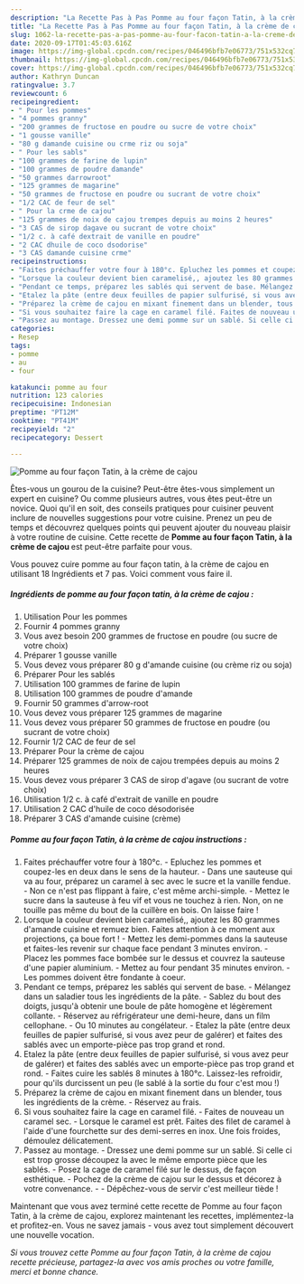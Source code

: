 ```yaml
---
description: "La Recette Pas à Pas Pomme au four façon Tatin, à la crème de cajou"
title: "La Recette Pas à Pas Pomme au four façon Tatin, à la crème de cajou"
slug: 1062-la-recette-pas-a-pas-pomme-au-four-facon-tatin-a-la-creme-de-cajou
date: 2020-09-17T01:45:03.616Z
image: https://img-global.cpcdn.com/recipes/046496bfb7e06773/751x532cq70/pomme-au-four-facon-tatin-a-la-creme-de-cajou-photo-principale-de-la-recette.jpg
thumbnail: https://img-global.cpcdn.com/recipes/046496bfb7e06773/751x532cq70/pomme-au-four-facon-tatin-a-la-creme-de-cajou-photo-principale-de-la-recette.jpg
cover: https://img-global.cpcdn.com/recipes/046496bfb7e06773/751x532cq70/pomme-au-four-facon-tatin-a-la-creme-de-cajou-photo-principale-de-la-recette.jpg
author: Kathryn Duncan
ratingvalue: 3.7
reviewcount: 6
recipeingredient:
- " Pour les pommes"
- "4 pommes granny"
- "200 grammes de fructose en poudre ou sucre de votre choix"
- "1 gousse vanille"
- "80 g damande cuisine ou crme riz ou soja"
- " Pour les sabls"
- "100 grammes de farine de lupin"
- "100 grammes de poudre damande"
- "50 grammes darrowroot"
- "125 grammes de magarine"
- "50 grammes de fructose en poudre ou sucrant de votre choix"
- "1/2 CAC de feur de sel"
- " Pour la crme de cajou"
- "125 grammes de noix de cajou trempes depuis au moins 2 heures"
- "3 CAS de sirop dagave ou sucrant de votre choix"
- "1/2 c. à café dextrait de vanille en poudre"
- "2 CAC dhuile de coco dsodorise"
- "3 CAS damande cuisine crme"
recipeinstructions:
- "Faites préchauffer votre four à 180°c. Epluchez les pommes et coupez-les en deux dans le sens de la hauteur. Dans une sauteuse qui va au four, préparez un caramel à sec avec le sucre et la vanille fendue. Non ce n&#39;est pas flippant à faire, c&#39;est même archi-simple.  Mettez le sucre dans la sauteuse à feu vif et vous ne touchez à rien. Non, on ne touille pas même du bout de la cuillère en bois. On laisse faire !"
- "Lorsque la couleur devient bien caramelisé,, ajoutez les 80 grammes d&#39;amande cuisine et remuez bien. Faites attention à ce moment aux projections, ça boue fort ! Mettez les demi-pommes dans la sauteuse et faites-les revenir sur chaque face pendant 3 minutes environ. Placez les pommes face bombée sur le dessus et couvrez la sauteuse d&#39;une papier aluminium. Mettez au four pendant 35 minutes environ. Les pommes doivent être fondante à coeur."
- "Pendant ce temps, préparez les sablés qui servent de base. Mélangez dans un saladier tous les ingrédients de la pâte. Sablez du bout des doigts, jusqu&#39;à obtenir une boule de pâte homogène et légèrement collante. Réservez au réfrigérateur une demi-heure, dans un film cellophane. Ou 10 minutes au congélateur. Etalez la pâte (entre deux feuilles de papier sulfurisé, si vous avez peur de galérer) et faites des sablés avec un emporte-pièce pas trop grand et rond."
- "Etalez la pâte (entre deux feuilles de papier sulfurisé, si vous avez peur de galérer) et faites des sablés avec un emporte-pièce pas trop grand et rond. Faites cuire les sablés 8 minutes à 180°c. Laissez-les refroidir, pour qu&#39;ils durcissent un peu (le sablé à la sortie du four c&#39;est mou !)"
- "Préparez la crème de cajou en mixant finement dans un blender, tous les ingrédients de la crème.  Réservez au frais."
- "Si vous souhaitez faire la cage en caramel filé. Faites de nouveau un caramel sec.  Lorsque le caramel est prêt. Faites des filet de caramel à l&#39;aide d&#39;une fourchette sur des demi-serres en inox. Une fois froides, démoulez délicatement."
- "Passez au montage. Dressez une demi pomme sur un sablé. Si celle ci est trop grosse découpez la avec le même emporte pièce que les sablés. Posez la cage de caramel filé sur le dessus, de façon esthétique. Pochez de la crème de cajou sur le dessus et décorez à votre convenance.  Dépêchez-vous de servir c&#39;est meilleur tiède !"
categories:
- Resep
tags:
- pomme
- au
- four

katakunci: pomme au four 
nutrition: 123 calories
recipecuisine: Indonesian
preptime: "PT12M"
cooktime: "PT41M"
recipeyield: "2"
recipecategory: Dessert

---
```



![Pomme au four façon Tatin, à la crème de cajou](https://img-global.cpcdn.com/recipes/046496bfb7e06773/751x532cq70/pomme-au-four-facon-tatin-a-la-creme-de-cajou-photo-principale-de-la-recette.jpg)

Êtes-vous un gourou de la cuisine? Peut-être êtes-vous simplement un expert en cuisine? Ou comme plusieurs autres, vous êtes peut-être un novice. Quoi qu'il en soit, des conseils pratiques pour cuisiner peuvent inclure de nouvelles suggestions pour votre cuisine. Prenez un peu de temps et découvrez quelques points qui peuvent ajouter du nouveau plaisir à votre routine de cuisine. Cette recette de <strong> Pomme au four façon Tatin, à la crème de cajou </strong> est peut-être parfaite pour vous.

<!--inarticleads1-->

Vous pouvez cuire pomme au four façon tatin, à la crème de cajou en utilisant 18 Ingrédients et 7 pas. Voici comment vous faire il.

##### Ingrédients de pomme au four façon tatin, à la crème de cajou :

1. Utilisation  Pour les pommes
1. Fournir 4 pommes granny
1. Vous avez besoin 200 grammes de fructose en poudre (ou sucre de votre choix)
1. Préparer 1 gousse vanille
1. Vous devez vous préparer 80 g d&#39;amande cuisine (ou crème riz ou soja)
1. Préparer  Pour les sablés
1. Utilisation 100 grammes de farine de lupin
1. Utilisation 100 grammes de poudre d&#39;amande
1. Fournir 50 grammes d&#39;arrow-root
1. Vous devez vous préparer 125 grammes de magarine
1. Vous devez vous préparer 50 grammes de fructose en poudre (ou sucrant de votre choix)
1. Fournir 1/2 CAC de feur de sel
1. Préparer  Pour la crème de cajou
1. Préparer 125 grammes de noix de cajou trempées depuis au moins 2 heures
1. Vous devez vous préparer 3 CAS de sirop d&#39;agave (ou sucrant de votre choix)
1. Utilisation 1/2 c. à café d&#39;extrait de vanille en poudre
1. Utilisation 2 CAC d&#39;huile de coco désodorisée
1. Préparer 3 CAS d&#39;amande cuisine (crème)




<!--inarticleads2-->

##### Pomme au four façon Tatin, à la crème de cajou instructions :

1. Faites préchauffer votre four à 180°c. - Epluchez les pommes et coupez-les en deux dans le sens de la hauteur. - Dans une sauteuse qui va au four, préparez un caramel à sec avec le sucre et la vanille fendue. - Non ce n&#39;est pas flippant à faire, c&#39;est même archi-simple.  - Mettez le sucre dans la sauteuse à feu vif et vous ne touchez à rien. Non, on ne touille pas même du bout de la cuillère en bois. On laisse faire !
1. Lorsque la couleur devient bien caramelisé,, ajoutez les 80 grammes d&#39;amande cuisine et remuez bien. Faites attention à ce moment aux projections, ça boue fort ! - Mettez les demi-pommes dans la sauteuse et faites-les revenir sur chaque face pendant 3 minutes environ. - Placez les pommes face bombée sur le dessus et couvrez la sauteuse d&#39;une papier aluminium. - Mettez au four pendant 35 minutes environ. - Les pommes doivent être fondante à coeur.
1. Pendant ce temps, préparez les sablés qui servent de base. - Mélangez dans un saladier tous les ingrédients de la pâte. - Sablez du bout des doigts, jusqu&#39;à obtenir une boule de pâte homogène et légèrement collante. - Réservez au réfrigérateur une demi-heure, dans un film cellophane. - Ou 10 minutes au congélateur. - Etalez la pâte (entre deux feuilles de papier sulfurisé, si vous avez peur de galérer) et faites des sablés avec un emporte-pièce pas trop grand et rond.
1. Etalez la pâte (entre deux feuilles de papier sulfurisé, si vous avez peur de galérer) et faites des sablés avec un emporte-pièce pas trop grand et rond. - Faites cuire les sablés 8 minutes à 180°c. Laissez-les refroidir, pour qu&#39;ils durcissent un peu (le sablé à la sortie du four c&#39;est mou !)
1. Préparez la crème de cajou en mixant finement dans un blender, tous les ingrédients de la crème.  - Réservez au frais.
1. Si vous souhaitez faire la cage en caramel filé. - Faites de nouveau un caramel sec.  - Lorsque le caramel est prêt. Faites des filet de caramel à l&#39;aide d&#39;une fourchette sur des demi-serres en inox. Une fois froides, démoulez délicatement.
1. Passez au montage. - Dressez une demi pomme sur un sablé. Si celle ci est trop grosse découpez la avec le même emporte pièce que les sablés. - Posez la cage de caramel filé sur le dessus, de façon esthétique. - Pochez de la crème de cajou sur le dessus et décorez à votre convenance. -  - Dépêchez-vous de servir c&#39;est meilleur tiède !




<!--inarticleads1-->

<p>
Maintenant que vous avez terminé cette recette de Pomme au four façon Tatin, à la crème de cajou, explorez maintenant les recettes, implémentez-la et profitez-en. Vous ne savez jamais - vous avez tout simplement découvert une nouvelle vocation.
</p>

<p>
<i>Si vous trouvez cette Pomme au four façon Tatin, à la crème de cajou recette précieuse, partagez-la avec vos amis proches ou votre famille, merci et bonne chance.</i>
</p>
